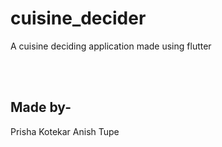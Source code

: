 # cuisine_decider

A cuisine deciding application made using flutter 

<br></br>

## Made by-
Prisha Kotekar 
Anish Tupe 